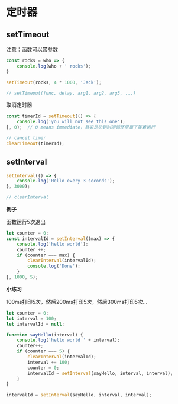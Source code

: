 # 定时器

## setTimeout

注意：函数可以带参数

```js
const rocks = who => {
    console.log(who + ' rocks');
}

setTimeout(rocks, 4 * 1000, 'Jack');

// setTimeout(func, delay, arg1, arg2, arg3, ...)
```

取消定时器

```js
const timerId = setTimeout(() => {
    console.log('you will not see this one');
}, 0);  // 0 means immediate，其实是扔到时间循环里面了等着运行

// cancel timer
clearTimeout(timerId);
```



## setInterval


```js
setInterval(() => {
    console.log('Hello every 3 seconds');
}, 3000);

// clearInterval
```

**例子**

函数运行5次退出

```js
let counter = 0;
const intervalId = setInterval((max) => {
    console.log('hello world');
    counter ++;
    if (counter === max) {
        clearInterval(intervalId);
        console.log('Done');
    }
}, 1000, 5);
```

**小练习**

100ms打印5次，然后200ms打印5次，然后300ms打印5次...

```js
let counter = 0;
let interval = 100;
let intervalId = null;

function sayHello(interval) {
    console.log('hello world ' + interval);
    counter++;
    if (counter === 5) {
        clearInterval(intervalId);
        interval += 100;
        counter = 0;
        intervalId = setInterval(sayHello, interval, interval);
    }
}

intervalId = setInterval(sayHello, interval, interval);
```

